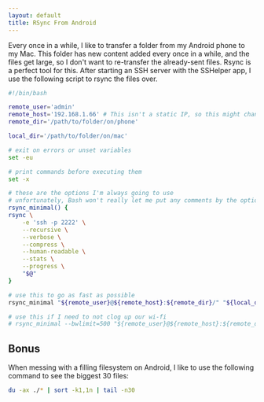 ```yaml
---
layout: default
title: RSync From Android
---
```


Every once in a while, I like to transfer a folder from my Android phone to my Mac. This folder has new content added every once in a while, and the files get large, so I don't want to re-transfer the already-sent files. Rsync is a perfect tool for this. After starting an SSH server with the SSHelper app, I use the following script to rsync the files over.

```bash
#!/bin/bash

remote_user='admin'
remote_host='192.168.1.66' # This isn't a static IP, so this might change once in a while. Check SSHelper output
remote_dir='/path/to/folder/on/phone'

local_dir='/path/to/folder/on/mac'

# exit on errors or unset variables
set -eu

# print commands before executing them
set -x

# these are the options I'm always going to use
# unfortunately, Bash won't really let me put any comments by the options
rsync_minimal() {
rsync \
    -e 'ssh -p 2222' \
    --recursive \
    --verbose \
    --compress \
    --human-readable \
    --stats \
    --progress \
    "$@"
}

# use this to go as fast as possible
rsync_minimal "${remote_user}@${remote_host}:${remote_dir}/" "${local_dir}/"

# use this if I need to not clog up our wi-fi
# rsync_minimal --bwlimit=500 "${remote_user}@${remote_host}:${remote_dir}/" "${local_dir}/"
```

## Bonus

When messing with a  filling filesystem on Android, I like to use the following command to see the biggest 30 files:

```bash
du -ax ./* | sort -k1,1n | tail -n30
```
